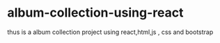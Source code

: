 # album-collection-using-react
thus is a album collection project using react,html,js , css and bootstrap
